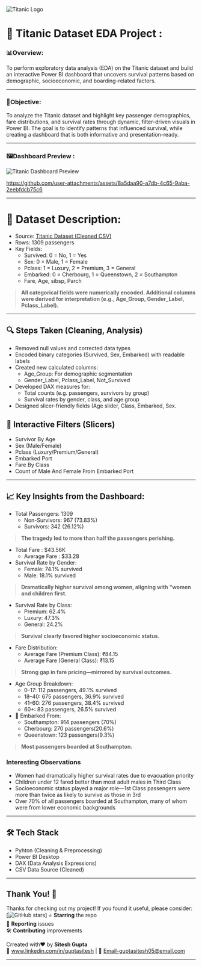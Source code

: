 ![Titanic Logo](https://github.com/user-attachments/assets/61399680-62b1-4a50-a7ae-00a21fa0a54b)

# 🚢 Titanic Dataset EDA Project : 
### 📊Overview:
To perform exploratory data analysis (EDA) on the Titanic dataset and build an interactive Power BI dashboard that uncovers survival patterns based on demographic, socioeconomic, and boarding-related factors.

------------------------
### 🎯Objective:
To analyze the Titanic dataset and highlight key passenger demographics, fare distributions, and survival rates through dynamic, filter-driven visuals in Power BI. The goal is to identify patterns that influenced survival, while creating a dashboard that is both informative and presentation-ready.

---------------------------------
### 🖼️Dashboard Preview :
![Titanic Dashboard Preview](https://github.com/user-attachments/assets/fbfe741f-5b66-483a-9e7e-54aac75bcb4e)

https://github.com/user-attachments/assets/8a5daa90-a7db-4c65-9aba-2eebfdcb75c6

-------------------------------------
# 📁 Dataset Description:
- Source: [Titanic Dataset (Cleaned CSV)](https://github.com/Siteshgupta123/Titanic-Dataset-Analysis/blob/main/Titanic%20Dataset%20Cleaned.csv)
- Rows: 1309 passengers
- Key Fields:
  - Survived: 0 = No, 1 = Yes
  - Sex: 0 = Male, 1 = Female
  - Pclass: 1 = Luxury, 2 = Premium, 3 = General
  - Embarked: 0 = Cherbourg, 1 = Queenstown, 2 = Southampton
  - Fare, Age, sibsp, Parch
>**All categorical fields were numerically encoded. Additional columns were derived for interpretation (e.g., Age_Group, Gender_Label, Pclass_Label).**

----------------------------

## 🔍 Steps Taken (Cleaning, Analysis)
- Removed null values and corrected data types
- Encoded binary categories (Survived, Sex, Embarked) with readable labels
- Created new calculated columns:
  - Age_Group: For demographic segmentation
  - Gender_Label, Pclass_Label, Not_Survived
- Developed DAX measures for:
  - Total counts (e.g. passengers, survivors by group)
  - Survival rates by gender, class, and age group
- Designed slicer-friendly fields (Age slider, Class, Embarked, Sex.
## 🔄 Interactive Filters (Slicers)
- Survivor By Age
- Sex (Male/Female)
- Pclass (Luxury/Premium/General)
- Embarked Port
- Fare By Class
- Count of Male And Female From Embarked Port
----------------------------------------------------
## 📈 Key Insights from the Dashboard:
- Total Passengers: 1309
   - Non-Survivors: 967 (73.83%)
   - Survivors: 342 (26.12%)
> **The tragedy led to more than half the passengers perishing.**
- Total Fare : $43.56K
   - Average Fare : $33.28  
- Survival Rate by Gender:
  - Female: 74.1% survived
  - Male: 18.1% survived
> **Dramatically higher survival among women, aligning with “women and children first.**
- Survival Rate by Class:
  - Premium: 62.4%
  - Luxury: 47.3%
  - General: 24.2%
>**Survival clearly favored higher socioeconomic status.**
- Fare Distribution:
  - Average Fare (Premium Class): ₹84.15
  - Average Fare (General Class): ₹13.15
>**Strong gap in fare pricing—mirrored by survival outcomes.**
- Age Group Breakdown:
  - 0–17: 112 passengers, 49.1% survived
  - 18–40: 675 passengers, 36.9% survived
  - 41–60: 276 passengers, 38.4% survived
  - 60+: 83 passengers, 26.5% survived
- 🚢 Embarked From:
  - Southampton: 914 passengers (70%)
  - Cherbourg: 270 passengers(20.6%)
  - Queenstown: 123 passengers(9.3%)
>**Most passengers boarded at Southampton.**

 ### Interesting Observations
- Women had dramatically higher survival rates due to evacuation priority
- Children under 12 fared better than most adult males in Third Class
- Socioeconomic status played a major role—1st Class passengers were more than twice as likely to survive as those in 3rd
- Over 70% of all passengers boarded at Southampton, many of whom were from lower economic backgrounds

----------------------------
## 🛠 Tech Stack
- Pyhton (Cleaning & Preprocessing)
- Power BI Desktop
- DAX (Data Analysis Expressions)
- CSV Data Source (Cleaned)

-------------------------
## Thank You! 💙
Thanks for checking out my project! If you found it useful, please consider:  
[![GitHub stars]([(https://github.com/Siteshgupta123/Titanic-Dataset-Analysis))]
⭐ **Starring** the repo  
🐛 **Reporting** issues  
🛠 **Contributing** improvements  

Crreated with❤️ by **Sitesh Gupta**  
🔗 www.linkedin.com/in/guptasitesh | 💌 Email-guptasitesh05@email.com

------------------------------------------

